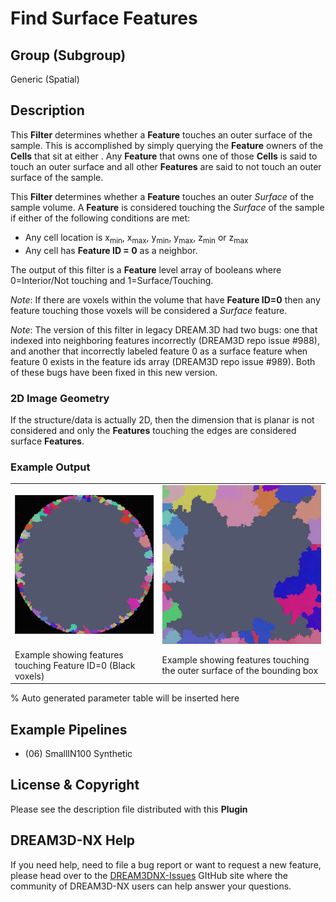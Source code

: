 # Find Surface Features

## Group (Subgroup)

Generic (Spatial)

## Description

This **Filter** determines whether a **Feature** touches an outer surface of the sample. This is accomplished by simply querying the **Feature** owners of the **Cells** that sit at either . Any **Feature** that owns one of those **Cells** is said to touch an outer surface and all other **Features** are said to not touch an outer surface of the sample.

This **Filter** determines whether a **Feature** touches an outer *Surface* of the sample volume. A **Feature** is considered touching the *Surface* of the sample if either of the following conditions are met:

+ Any cell location is x<sub>min</sub>, x<sub>max</sub>, y<sub>min</sub>, y<sub>max</sub>, z<sub>min</sub> or z<sub>max</sub>
+ Any cell has **Feature ID = 0** as a neighbor.

The output of this filter is a **Feature** level array of booleans where 0=Interior/Not touching and 1=Surface/Touching.

*Note*: If there are voxels within the volume that have **Feature ID=0** then any feature touching those voxels will be considered a *Surface* feature.

*Note*: The version of this filter in legacy DREAM.3D had two bugs: one that indexed into neighboring features incorrectly (DREAM3D repo issue #988), and another that incorrectly labeled feature 0 as a surface feature when feature 0 exists in the feature ids array (DREAM3D repo issue #989). Both of these bugs have been fixed in this new version.

### 2D Image Geometry

If the structure/data is actually 2D, then the dimension that is planar is not considered and only the **Features** touching the edges are considered surface **Features**.

### Example Output

|  |   |
|-------|--------|
| ![FindSurfaceFeatures_Cylinder](Images/FindSurfaceFeatures_Cylinder.png) |  ![FindSurfaceFeatures_Square](Images/FindSurfaceFeatures_Square.png) |
| Example showing features touching Feature ID=0 (Black voxels) | Example showing features touching the outer surface of the bounding box |

% Auto generated parameter table will be inserted here

## Example Pipelines

+ (06) SmallIN100 Synthetic

## License & Copyright

Please see the description file distributed with this **Plugin**

## DREAM3D-NX Help

If you need help, need to file a bug report or want to request a new feature, please head over to the [DREAM3DNX-Issues](https://github.com/BlueQuartzSoftware/DREAM3DNX-Issues/discussions) GItHub site where the community of DREAM3D-NX users can help answer your questions.
